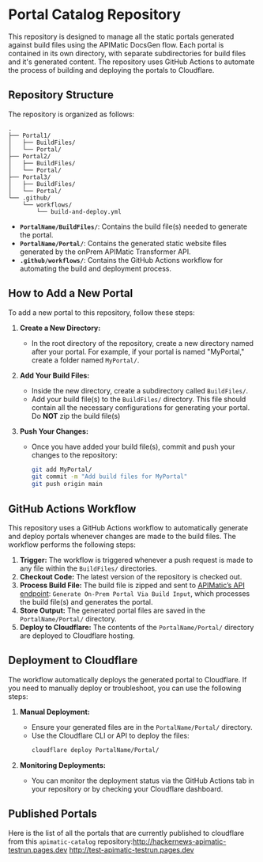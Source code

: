 # Portal Catalog Repository

This repository is designed to manage all the static portals generated against build files using the APIMatic DocsGen flow. Each portal is contained in its own directory, with separate subdirectories for build files and it's generated content. The repository uses GitHub Actions to automate the process of building and deploying the portals to Cloudflare.

## Repository Structure

The repository is organized as follows:

```
.
├── Portal1/
│   ├── BuildFiles/
│   └── Portal/
├── Portal2/
│   ├── BuildFiles/
│   └── Portal/
├── Portal3/
│   ├── BuildFiles/
│   └── Portal/
└── .github/
    └── workflows/
        └── build-and-deploy.yml
```

- **`PortalName/BuildFiles/`**: Contains the build file(s) needed to generate the portal.
- **`PortalName/Portal/`**: Contains the generated static website files generated by the onPrem APIMatic Transformer API.
- **`.github/workflows/`**: Contains the GitHub Actions workflow for automating the build and deployment process.

## How to Add a New Portal

To add a new portal to this repository, follow these steps:

1. **Create a New Directory:**
   - In the root directory of the repository, create a new directory named after your portal. For example, if your portal is named "MyPortal," create a folder named `MyPortal/`.

2. **Add Your Build Files:**
   - Inside the new directory, create a subdirectory called `BuildFiles/`.
   - Add your build file(s) to the `BuildFiles/` directory. This file should contain all the necessary configurations for generating your portal. Do **NOT** zip the build file(s)

3. **Push Your Changes:**
   - Once you have added your build file(s), commit and push your changes to the repository:
     ```bash
     git add MyPortal/
     git commit -m "Add build files for MyPortal"
     git push origin main
     ```

## GitHub Actions Workflow

This repository uses a GitHub Actions workflow to automatically generate and deploy portals whenever changes are made to the build files. The workflow performs the following steps:

1. **Trigger:** The workflow is triggered whenever a push request is made to any file within the `BuildFiles/` directories.
2. **Checkout Code:** The latest version of the repository is checked out. 
3. **Process Build File:** The build file is zipped and sent to [APIMatic’s API endpoint](https://docs.apimatic.io/platform-api/#/http/api-endpoints/docs-portal-management/generate-on-prem-portal-via-build-input): `Generate On-Prem Portal Via Build Input`, which processes the build file(s) and generates the portal.
4. **Store Output:** The generated portal files are saved in the `PortalName/Portal/` directory.
5. **Deploy to Cloudflare:** The contents of the `PortalName/Portal/` directory are deployed to Cloudflare hosting.

## Deployment to Cloudflare

The workflow automatically deploys the generated portal to Cloudflare. If you need to manually deploy or troubleshoot, you can use the following steps:

1. **Manual Deployment:**
   - Ensure your generated files are in the `PortalName/Portal/` directory.
   - Use the Cloudflare CLI or API to deploy the files:
     ```bash
     cloudflare deploy PortalName/Portal/
     ```

2. **Monitoring Deployments:**
   - You can monitor the deployment status via the GitHub Actions tab in your repository or by checking your Cloudflare dashboard.

## Published Portals
Here is the list of all the portals that are currently published to cloudflare from this `apimatic-catalog` repository:<http://hackernews-apimatic-testrun.pages.dev>
<http://test-apimatic-testrun.pages.dev>
